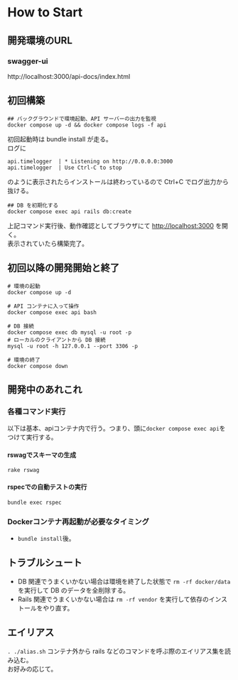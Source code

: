 # How to Start

## 開発環境のURL

### swagger-ui
http://localhost:3000/api-docs/index.html


## 初回構築
```
## バックグラウンドで環境起動、API サーバーの出力を監視
docker compose up -d && docker compose logs -f api
```
初回起動時は bundle install が走る。  
ログに
```
api.timelogger  | * Listening on http://0.0.0.0:3000
api.timelogger  | Use Ctrl-C to stop
```
のように表示されたらインストールは終わっているので Ctrl+C でログ出力から抜ける。
```
## DB を初期化する
docker compose exec api rails db:create
```
上記コマンド実行後、動作確認としてブラウザにて [http://localhost:3000](http://localhost:3000) を開く。  
表示されていたら構築完了。

## 初回以降の開発開始と終了
```
# 環境の起動
docker compose up -d

# API コンテナに入って操作
docker compose exec api bash

# DB 接続
docker compose exec db mysql -u root -p
# ローカルのクライアントから DB 接続
mysql -u root -h 127.0.0.1 --port 3306 -p

# 環境の終了
docker compose down
```


## 開発中のあれこれ

### 各種コマンド実行

以下は基本、apiコンテナ内で行う。つまり、頭に`docker compose exec api`をつけて実行する。


#### rswagでスキーマの生成

```
rake rswag
```


#### rspecでの自動テストの実行

```
bundle exec rspec
```

### Dockerコンテナ再起動が必要なタイミング

* `bundle install`後。


## トラブルシュート

- DB 関連でうまくいかない場合は環境を終了した状態で `rm -rf docker/data` を実行して DB のデータを全削除する。
- Rails 関連でうまくいかない場合は `rm -rf vendor` を実行して依存のインストールをやり直す。

## エイリアス
`. ./alias.sh` コンテナ外から rails などのコマンドを呼ぶ際のエイリアス集を読み込む。  
お好みの応じて。
